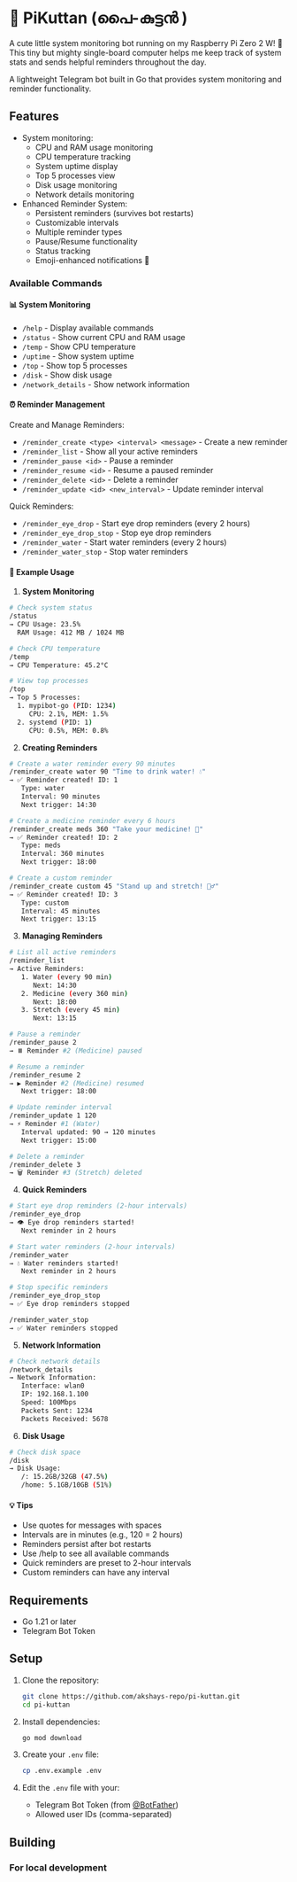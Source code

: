 # 🤖 PiKuttan (പൈ-കുട്ടൻ )

A cute little system monitoring bot running on my Raspberry Pi Zero 2 W! 🍓 This tiny but mighty single-board computer helps me keep track of system stats and sends helpful reminders throughout the day.

A lightweight Telegram bot built in Go that provides system monitoring and reminder functionality.

## Features
- System monitoring:
  - CPU and RAM usage monitoring
  - CPU temperature tracking
  - System uptime display
  - Top 5 processes view
  - Disk usage monitoring
  - Network details monitoring
- Enhanced Reminder System:
  - Persistent reminders (survives bot restarts)
  - Customizable intervals
  - Multiple reminder types
  - Pause/Resume functionality
  - Status tracking
  - Emoji-enhanced notifications 🎯

### Available Commands

#### 📊 System Monitoring
- `/help` - Display available commands
- `/status` - Show current CPU and RAM usage
- `/temp` - Show CPU temperature
- `/uptime` - Show system uptime
- `/top` - Show top 5 processes
- `/disk` - Show disk usage
- `/network_details` - Show network information

#### ⏰ Reminder Management
Create and Manage Reminders:
- `/reminder_create <type> <interval> <message>` - Create a new reminder
- `/reminder_list` - Show all your active reminders
- `/reminder_pause <id>` - Pause a reminder
- `/reminder_resume <id>` - Resume a paused reminder
- `/reminder_delete <id>` - Delete a reminder
- `/reminder_update <id> <new_interval>` - Update reminder interval

Quick Reminders:
- `/reminder_eye_drop` - Start eye drop reminders (every 2 hours)
- `/reminder_eye_drop_stop` - Stop eye drop reminders
- `/reminder_water` - Start water reminders (every 2 hours)
- `/reminder_water_stop` - Stop water reminders

#### 📝 Example Usage

1. **System Monitoring**
```bash
# Check system status
/status
→ CPU Usage: 23.5%
  RAM Usage: 412 MB / 1024 MB

# Check CPU temperature
/temp
→ CPU Temperature: 45.2°C

# View top processes
/top
→ Top 5 Processes:
  1. mypibot-go (PID: 1234)
     CPU: 2.1%, MEM: 1.5%
  2. systemd (PID: 1)
     CPU: 0.5%, MEM: 0.8%
```

2. **Creating Reminders**
```bash
# Create a water reminder every 90 minutes
/reminder_create water 90 "Time to drink water! 💧"
→ ✅ Reminder created! ID: 1
   Type: water
   Interval: 90 minutes
   Next trigger: 14:30

# Create a medicine reminder every 6 hours
/reminder_create meds 360 "Take your medicine! 💊"
→ ✅ Reminder created! ID: 2
   Type: meds
   Interval: 360 minutes
   Next trigger: 18:00

# Create a custom reminder
/reminder_create custom 45 "Stand up and stretch! 🧘‍♂️"
→ ✅ Reminder created! ID: 3
   Type: custom
   Interval: 45 minutes
   Next trigger: 13:15
```

3. **Managing Reminders**
```bash
# List all active reminders
/reminder_list
→ Active Reminders:
   1. Water (every 90 min)
      Next: 14:30
   2. Medicine (every 360 min)
      Next: 18:00
   3. Stretch (every 45 min)
      Next: 13:15

# Pause a reminder
/reminder_pause 2
→ ⏸️ Reminder #2 (Medicine) paused

# Resume a reminder
/reminder_resume 2
→ ▶️ Reminder #2 (Medicine) resumed
   Next trigger: 18:00

# Update reminder interval
/reminder_update 1 120
→ ⚡ Reminder #1 (Water)
   Interval updated: 90 → 120 minutes
   Next trigger: 15:00

# Delete a reminder
/reminder_delete 3
→ 🗑️ Reminder #3 (Stretch) deleted
```

4. **Quick Reminders**
```bash
# Start eye drop reminders (2-hour intervals)
/reminder_eye_drop
→ 👁️ Eye drop reminders started!
   Next reminder in 2 hours

# Start water reminders (2-hour intervals)
/reminder_water
→ 💧 Water reminders started!
   Next reminder in 2 hours

# Stop specific reminders
/reminder_eye_drop_stop
→ ✅ Eye drop reminders stopped

/reminder_water_stop
→ ✅ Water reminders stopped
```

5. **Network Information**
```bash
# Check network details
/network_details
→ Network Information:
   Interface: wlan0
   IP: 192.168.1.100
   Speed: 100Mbps
   Packets Sent: 1234
   Packets Received: 5678
```

6. **Disk Usage**
```bash
# Check disk space
/disk
→ Disk Usage:
   /: 15.2GB/32GB (47.5%)
   /home: 5.1GB/10GB (51%)
```

#### 💡 Tips
- Use quotes for messages with spaces
- Intervals are in minutes (e.g., 120 = 2 hours)
- Reminders persist after bot restarts
- Use /help to see all available commands
- Quick reminders are preset to 2-hour intervals
- Custom reminders can have any interval

## Requirements

- Go 1.21 or later
- Telegram Bot Token

## Setup

1. Clone the repository:
   ```bash
   git clone https://github.com/akshays-repo/pi-kuttan.git
   cd pi-kuttan
   ```

2. Install dependencies:
   ```bash
   go mod download
   ```

3. Create your `.env` file:
   ```bash
   cp .env.example .env
   ```

4. Edit the `.env` file with your:
   - Telegram Bot Token (from [@BotFather](https://t.me/botfather))
   - Allowed user IDs (comma-separated)

## Building

### For local development